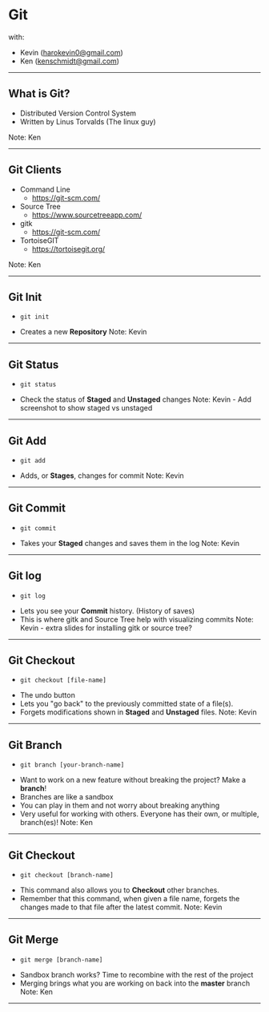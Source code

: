# Git

with:
* Kevin (harokevin0@gmail.com)
* Ken (kenschmidt@gmail.com)

---

## What is Git?

* Distributed Version Control System
* Written by Linus Torvalds (The linux guy)

Note: Ken

---

## Git Clients

* Command Line <i class="fa fa-linux" aria-hidden="true"></i> <i class="fa fa-apple" aria-hidden="true"></i> <i class="fa fa-windows" aria-hidden="true"></i>
  * https://git-scm.com/
* Source Tree <i class="fa fa-apple" aria-hidden="true"></i> <i class="fa fa-windows" aria-hidden="true"></i>
  * https://www.sourcetreeapp.com/
* gitk <i class="fa fa-linux" aria-hidden="true"></i> <i class="fa fa-apple" aria-hidden="true"></i> <i class="fa fa-windows" aria-hidden="true"></i>
  * https://git-scm.com/
* TortoiseGIT <i class="fa fa-windows" aria-hidden="true"></i>
  * https://tortoisegit.org/

Note: Ken

---

## Git Init
* <section><pre><code data-trim data-noescape>git init</code></pre></section>
* Creates a new <strong>Repository</strong>
Note: Kevin

---

## Git Status
* <section><pre><code data-trim data-noescape>git status</code></pre></section>
* Check the status of <strong>Staged</strong> and <strong>Unstaged</strong> changes
Note: Kevin - Add screenshot to show staged vs unstaged

---

## Git Add
* <section><pre><code data-trim data-noescape>git add</code></pre></section>
* Adds, or <strong>Stages</strong>, changes for commit
Note: Kevin

---

## Git Commit
* <section><pre><code data-trim data-noescape>git commit</code></pre></section>
* Takes your <strong>Staged</strong> changes and saves them in the log
Note: Kevin

---

## Git log
* <section><pre><code data-trim data-noescape>git log</code></pre></section>
* Lets you see your <strong>Commit</strong> history. (History of saves)
* This is where gitk and Source Tree help with visualizing commits
Note: Kevin - extra slides for installing gitk or source tree?

---

## Git Checkout
* <section><pre><code data-trim data-noescape>git checkout [file-name]</code></pre></section>
* The undo button
* Lets you "go back" to the previously committed state of a file(s).
* Forgets modifications shown in <strong>Staged</strong> and <strong>Unstaged</strong> files.
Note: Kevin

---

## Git Branch
* <section><pre><code data-trim data-noescape>git branch [your-branch-name]</code></pre></section>
* Want to work on a new feature without breaking the project? Make a <strong>branch</strong>!
* Branches are like a sandbox
* You can play in them and not worry about breaking anything
* Very useful for working with others. Everyone has their own, or multiple, branch(es)!
Note: Ken

---

## Git Checkout
* <section><pre><code data-trim data-noescape>git checkout [branch-name]</code></pre></section>
* This command also allows you to <strong>Checkout</strong> other branches.
* Remember that this command, when given a file name, forgets the changes made to that file after the latest commit.
Note: Kevin

---

## Git Merge
* <section><pre><code data-trim data-noescape>git merge [branch-name]</code></pre></section>
* Sandbox branch works? Time to recombine with the rest of the project
* Merging brings what you are working on back into the  <strong>master</strong> branch
Note: Ken

---
